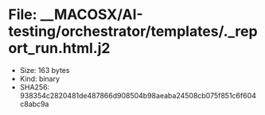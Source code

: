 # File: __MACOSX/AI-testing/orchestrator/templates/._report_run.html.j2

- Size: 163 bytes
- Kind: binary
- SHA256: 938354c2820481de487866d908504b98aeaba24508cb075f851c6f604c8abc9a

